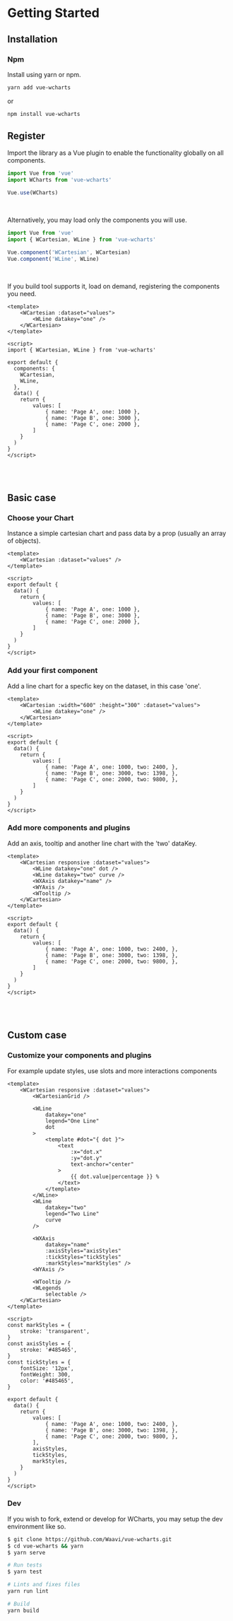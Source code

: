 # Getting Started

## Installation

### Npm

Install using yarn or npm.

```sh
yarn add vue-wcharts
```

or

```sh
npm install vue-wcharts
```

<!-- ### UMD

The UMD build is also available on unpkg.com (unpkg):

```html
<script src="//unpkg.com/vue-wcharts"></script>
``` -->

## Register

Import the library as a Vue plugin to enable the functionality globally on all components.

```js
import Vue from 'vue'
import WCharts from 'vue-wcharts'

Vue.use(WCharts)
```

<br/>

Alternatively, you may load only the components you will use.

```js
import Vue from 'vue'
import { WCartesian, WLine } from 'vue-wcharts'

Vue.component('WCartesian', WCartesian)
Vue.component('WLine', WLine)
```

<br/>

If you build tool supports it, load on demand, registering the components you need.

```vue
<template>
    <WCartesian :dataset="values">
        <WLine datakey="one" />
    </WCartesian>
</template>

<script>
import { WCartesian, WLine } from 'vue-wcharts'

export default {
  components: {
    WCartesian,
    WLine,
  },
  data() {
    return {
        values: [
            { name: 'Page A', one: 1000 },
            { name: 'Page B', one: 3000 },
            { name: 'Page C', one: 2000 },
        ]
    }
  )
}
</script>
```

<br/>
<br/>

## Basic case

### Choose your Chart

Instance a simple cartesian chart and pass data by a prop (usually an array of objects).

```vue
<template>
    <WCartesian :dataset="values" />
</template>

<script>
export default {
  data() {
    return {
        values: [
            { name: 'Page A', one: 1000 },
            { name: 'Page B', one: 3000 },
            { name: 'Page C', one: 2000 },
        ]
    }
  )
}
</script>
```

### Add your first component

Add a line chart for a specfic key on the dataset, in this case 'one'.

```vue
<template>
    <WCartesian :width="600" :height="300" :dataset="values">
        <WLine datakey="one" />
    </WCartesian>
</template>

<script>
export default {
  data() {
    return {
        values: [
            { name: 'Page A', one: 1000, two: 2400, },
            { name: 'Page B', one: 3000, two: 1398, },
            { name: 'Page C', one: 2000, two: 9800, },
        ]
    }
  )
}
</script>
```

### Add more components and plugins

Add an axis, tooltip and another line chart with the 'two' dataKey.

```vue
<template>
    <WCartesian responsive :dataset="values">
        <WLine datakey="one" dot />
        <WLine datakey="two" curve />
        <WXAxis datakey="name" />
        <WYAxis />
        <WTooltip />
    </WCartesian>
</template>

<script>
export default {
  data() {
    return {
        values: [
            { name: 'Page A', one: 1000, two: 2400, },
            { name: 'Page B', one: 3000, two: 1398, },
            { name: 'Page C', one: 2000, two: 9800, },
        ]
    }
  )
}
</script>
```

<br/>
<br/>

## Custom case

### Customize your components and plugins

For example update styles, use slots and more interactions components

```vue
<template>
    <WCartesian responsive :dataset="values">
        <WCartesianGrid />

        <WLine
            datakey="one"
            legend="One Line"
            dot
        >
            <template #dot="{ dot }">
                <text
                    :x="dot.x"
                    :y="dot.y"
                    text-anchor="center"
                >
                    {{ dot.value|percentage }} %
                </text>
            </template>
        </WLine>
        <WLine
            datakey="two"
            legend="Two Line"
            curve
        />

        <WXAxis
            datakey="name"
            :axisStyles="axisStyles"
            :tickStyles="tickStyles"
            :markStyles="markStyles" />
        <WYAxis />

        <WTooltip />
        <WLegends
            selectable />
    </WCartesian>
</template>

<script>
const markStyles = {
    stroke: 'transparent',
}
const axisStyles = {
    stroke: '#485465',
}
const tickStyles = {
    fontSize: '12px',
    fontWeight: 300,
    color: '#485465',
}

export default {
  data() {
    return {
        values: [
            { name: 'Page A', one: 1000, two: 2400, },
            { name: 'Page B', one: 3000, two: 1398, },
            { name: 'Page C', one: 2000, two: 9800, },
        ],
        axisStyles,
        tickStyles,
        markStyles,
    }
  )
}
</script>
```


### Dev

If you wish to fork, extend or develop for WCharts, you may setup the dev environment like so.

```sh
$ git clone https://github.com/Waavi/vue-wcharts.git
$ cd vue-wcharts && yarn
$ yarn serve

# Run tests
$ yarn test

# Lints and fixes files
yarn run lint

# Build
yarn build
```

<br/>
<br/>